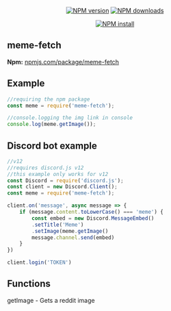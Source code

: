 <div align="center">
  <p>
    <a href="https://www.npmjs.com/package/meme-fetch"><img src="https://img.shields.io/npm/v/memes-fetch.svg?maxAge=3600" alt="NPM version" /></a>
    <a href="https://www.npmjs.com/package/memes-fetch"><img src="https://img.shields.io/npm/dt/memes-fetch.svg?maxAge=3600" alt="NPM downloads" /></a>
  </p>
    <p>
    <a href="https://nodei.co/npm/meme-fetch/"><img src="https://nodei.co/npm/memes-fetch.png?downloads=true&stars=true" alt="NPM install" /></a>
  </p>
</div>

## meme-fetch
**Npm:** [npmjs.com/package/meme-fetch](https://npmjs.com/package/meme-fetch)

## Example
```js
//requiring the npm package
const meme = require('meme-fetch');

//console.logging the img link in console
console.log(meme.getImage());
```

## Discord bot example
```js
//v12
//requires discord.js v12 
//this example only works for v12
const Discord = require('discord.js');
const client = new Discord.Client();
const meme = require('meme-fetch');

client.on('message', async message => {
    if (message.content.toLowerCase() === 'meme') {
        const embed = new Discord.MessageEmbed()
        .setTitle('Meme')
        .setImage(meme.getImage()
        message.channel.send(embed)
    }
})

client.login('TOKEN')
```

## Functions
getImage - Gets a reddit image